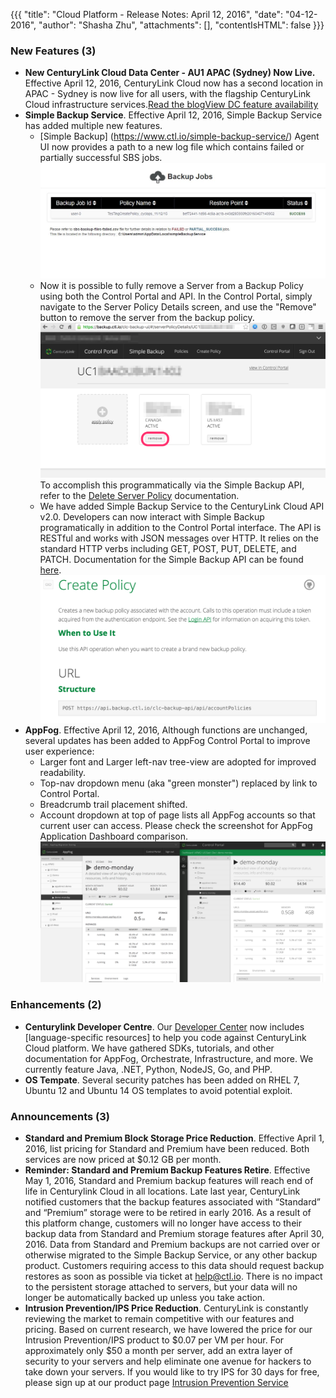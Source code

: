 {{{
"title": "Cloud Platform - Release Notes: April 12, 2016",
"date": "04-12-2016",
"author": "Shasha Zhu",
"attachments": [],
"contentIsHTML": false
}}}
### New Features (3)
* __New CenturyLink Cloud Data Center - AU1 APAC (Sydney) Now Live.__ 
  Effective April 12, 2016, CenturyLink Cloud now has a second location in APAC - Sydney is now live for all
users, with the flagship CenturyLink Cloud infrastructure services.[Read the
blog](http://updatemelater)[View DC feature availability](http://updatemelater) 
* __Simple Backup Service__. Effective April 12, 2016, Simple Backup Service has added multiple new features.
  - [Simple Backup] (https://www.ctl.io/simple-backup-service/) Agent UI now provides a path to a new log file which contains failed or partially successful SBS jobs. ![FailedBackupsFileCSV_Location_shown](../images/FailedBackupsFileCSV_Location_shown.JPG)
  - Now it is possible to fully remove a Server from a Backup Policy using both the Control Portal and API.  In the Control Portal, simply navigate to the Server Policy Details screen, and use the "Remove" button to remove the server from the backup policy. ![Server_Policy_Remove_Button](../images/Server_Policy_Remove_Button.png) To accomplish this programmatically via the Simple Backup API, refer to the [Delete Server Policy](https://www.ctl.io/api-docs/v2/#simple-backup-delete-server-policy) documentation. 
  - We have added Simple Backup Service to the CenturyLink Cloud API v2.0.  Developers can now interact with Simple Backup programatically in addition to the Control Portal interface.  The API is RESTful and works with JSON messages over HTTP. It relies on the standard HTTP verbs including GET, POST, PUT, DELETE, and PATCH.  Documentation for the Simple Backup API can be found [here](https://www.ctl.io/api-docs/v2/#simple-backup). ![API_Documentation_V2_-_CenturyLink_Cloud](../images/API_Documentation_V2_-_CenturyLink_Cloud.png)
* __AppFog__. Effective April 12, 2016, Although functions are unchanged, several updates has been added to AppFog Control Portal to improve user experience: 
  - Larger font and Larger left-nav tree-view are adopted for improved readability.
  - Top-nav dropdown menu (aka "green monster") replaced by link to Control Portal.
  - Breadcrumb trail placement shifted.
  - Account dropdown at top of page lists all AppFog accounts so that current user can access.
Please check the screenshot for AppFog Application Dashboard comparison.![AppFog Application Dashboard Comparison](../images/AF-app-dashboard-comparison2.png)

### Enhancements (2)
* __Centurylink Developer Centre__. Our [Developer Center](https://www.ctl.io/developers/) now includes [language-specific resources] to help you code against CenturyLink Cloud platform. We have gathered SDKs, tutorials, and other documentation for AppFog, Orchestrate, Infrastructure, and more. We currently feature Java, .NET, Python, NodeJS, Go, and PHP.
* __OS Tempate__. Several security patches has been added on RHEL 7,  Ubuntu 12 and Ubuntu 14 OS templates to avoid potential exploit.

### Announcements (3)
* __Standard and Premium Block Storage Price Reduction__. Effective April 1, 2016, list pricing for Standard and Premium have been reduced. Both services are now priced at $0.12 GB per month.
* __Reminder: Standard and Premium Backup Features Retire__. Effective May 1, 2016, Standard and Premium backup features will reach end of life in Centurylink Cloud in all locations. 
  Late last year, CenturyLink notified customers that the backup features associated with “Standard” and “Premium” storage were to be retired in early 2016. As a result of this platform change, customers will no longer have access to their backup data from Standard and Premium storage features after April 30, 2016. Data from Standard and Premium backups are not carried over or otherwise migrated to the Simple Backup Service, or any other backup product. Customers requiring access to this data should request backup restores as soon as possible via ticket at help@ctl.io. There is no impact to the persistent storage attached to servers, but your data will no longer be automatically backed up unless you take action.
* __Intrusion Prevention/IPS Price Reduction__. CenturyLink is constantly reviewing the market to remain competitive with our features and pricing. Based on current research, we have lowered the price for our Intrusion Prevention/IPS product to $0.07 per VM per hour. For approximately only $50 a month per server, add an extra layer of security to your servers and help eliminate one avenue for hackers to take down your servers. If you would like to try IPS for 30 days for free, please sign up at our product page [Intrusion Prevention Service](https://www.ctl.io/intrusion-prevention-service/)
  
